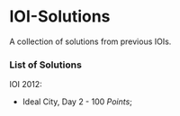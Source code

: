 IOI-Solutions
=============

A collection of solutions from previous IOIs.

### List of Solutions

IOI 2012:
* Ideal City, Day 2 - 100 _Points_;